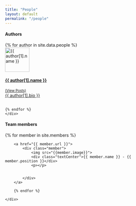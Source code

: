```yaml
---
title: "People"
layout: default
permalink: "/people"
---
```

<div class="container">
<h4 class="font-weight-bold spanborder"><span>Authors</span></h4>
    <div class="row gap-y listrecent listrecent listauthor">
    {% for author in site.data.people %}
    <div class="col-lg-6 mb-4">
        <div class="p-4 border rounded">
            <div class="row">
                <div class="col-md-3 mb-4 mb-md-0"><img alt="{{ author[1].name }}" src="{{ author[1].image }}" class="rounded-circle" height="80" width="80"></div>
                    <div class="col-md-9">
                        <a href="{{site.baseurl}}/author-{{ author[1].name | slugify }}">
                        <h4 class="text-dark mb-0"> {{ author[1].name }} </h4>
                        <small class="d-inline-block mt-1 mb-3 font-weight-normal">(View Posts)</small>
                        <div class="excerpt">{{ author[1].bio }}</div>
                            </a>
                            <div class="icon-block mt-3 d-flex justify-content-between">  
                            <div>
                                <a target="_blank" href="{{ author[1].twitter }}"><i class="fab fa-twitter text-muted" aria-hidden="true"></i></a>  &nbsp;
                                <a target="_blank" href="{{ author[1].site }}"><i class="fa fa-globe text-muted" aria-hidden="true"></i></a> &nbsp;
                            </div>
                        </div>
                    </div>
                </div>
            </div>
        </div>

    {% endfor %}
    </div>
</div>
<div class="container">
<h4 class="font-weight-bold spanborder"><span>Team members</span></h4>
    <div class="row gap-y listrecent listrecent listauthor">
        {% for member in site.members %}

        <a href="{{ member.url }}">
            <div class="member">
                <img src="{{member.image}}">
                <div class="textCenter">{{ member.name }} - {{ member.position }}</div>
                <p></p>
                
            
            </div>
        </a>
        
        {% endfor %}
      
    </div>
</div>